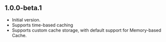 ## 1.0.0-beta.1

- Initial version.
- Supports time-based caching
- Supports custom cache storage, with default support for Memory-based Cache.
